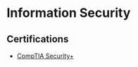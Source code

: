 # Information Security

## Certifications

- [CompTIA Security+](https://github.com/nicolasmira101/Information-security/tree/02b7533992d769c22985cd89691cbe4d4378fa6a/Security%2B)
